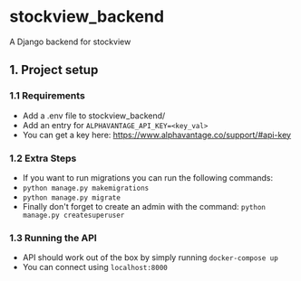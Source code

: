 # stockview_backend

A Django backend for stockview

## 1. Project setup
### 1.1 Requirements
- Add a .env file to stockview_backend/
- Add an entry for `ALPHAVANTAGE_API_KEY=<key_val>`
- You can get a key here: https://www.alphavantage.co/support/#api-key

### 1.2 Extra Steps
- If you want to run migrations you can run the following commands:
- `python manage.py makemigrations`
- `python manage.py migrate`
- Finally don't forget to create an admin with the command: `python manage.py createsuperuser`

### 1.3 Running the API
- API should work out of the box by simply running `docker-compose up`
- You can connect using `localhost:8000`